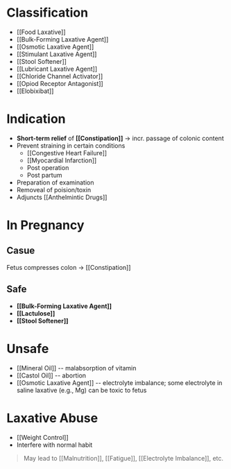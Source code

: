 # Classification
- [[Food Laxative]]
- [[Bulk-Forming Laxative Agent]]
- [[Osmotic Laxative Agent]]
- [[Stimulant Laxative Agent]]
- [[Stool Softener]]
- [[Lubricant Laxative Agent]]
- [[Chloride Channel Activator]]
- [[Opiod Receptor Antagonist]]
- [[Elobixibat]]

# Indication
- **Short-term relief** of **[[Constipation]]** -> incr. passage of colonic content
- Prevent straining in certain conditions
	- [[Congestive Heart Failure]]
	- [[Myocardial Infarction]]
	- Post operation
	- Post partum
- Preparation of examination
- Removeal of poision/toxin
- Adjuncts [[Anthelmintic Drugs]]

# In Pregnancy
## Casue
Fetus compresses colon -> [[Constipation]]

## Safe
- **[[Bulk-Forming Laxative Agent]]**
- **[[Lactulose]]**
- **[[Stool Softener]]**

# Unsafe
- [[Mineral Oil]] -- malabsorption of vitamin
- [[Castol Oil]] -- abortion
- [[Osmotic Laxative Agent]] -- electrolyte imbalance; some electrolyte in saline laxative (e.g., Mg) can be toxic to fetus

# Laxative Abuse
- [[Weight Control]]
- Interfere with normal habit
> May lead to [[Malnutrition]], [[Fatigue]], [[Electrolyte Imbalance]], etc.